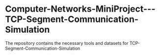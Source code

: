 # Computer-Networks-MiniProject---TCP-Segment-Communication-Simulation
The repository contains the necessary tools and datasets for TCP-Segment-Communication-Simulation
